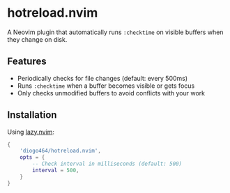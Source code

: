 # hotreload.nvim

A Neovim plugin that automatically runs `:checktime` on visible buffers when they change on disk.

## Features

- Periodically checks for file changes (default: every 500ms)
- Runs `:checktime` when a buffer becomes visible or gets focus
- Only checks unmodified buffers to avoid conflicts with your work

## Installation

Using [lazy.nvim](https://github.com/folke/lazy.nvim):

```lua
{
    'diogo464/hotreload.nvim',
    opts = {
        -- Check interval in milliseconds (default: 500)
        interval = 500,
    }
}
```
